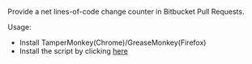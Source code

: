 Provide a net lines-of-code change counter in Bitbucket Pull Requests.

Usage:

* Install TamperMonkey(Chrome)/GreaseMonkey(Firefox)
* Install the script by clicking [here](https://raw.githubusercontent.com/jamesgarfield/bblocdiff/master/bblocdiff.user.js)
